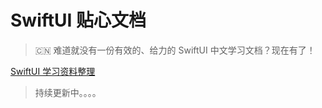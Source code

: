 # SwiftUI 贴心文档
> 🇨🇳 难道就没有一份有效的、给力的 SwiftUI 中文学习文档？现在有了！

[SwiftUI 学习资料整理](https://github.com/lacklock/SwiftUI-Guide/blob/main/SwiftUI%20%E5%AD%A6%E4%B9%A0%E8%B5%84%E6%96%99%E6%95%B4%E7%90%86.md)

> 持续更新中。。。。
